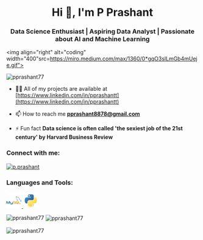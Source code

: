 <h1 align="center">Hi 👋, I'm P Prashant</h1>
<h3 align="center">Data Science Enthusiast | Aspiring Data Analyst | Passionate about AI and Machine Learning</h3>

<img align="right" alt="coding" width="400"src=https://miro.medium.com/max/1360/0*gqO3slLmGb4mUeje.gif">

<p align="left"> <img src="https://komarev.com/ghpvc/?username=pprashant77&label=Profile%20views&color=0e75b6&style=flat" alt="pprashant77" /> </p>

- 👨‍💻 All of my projects are available at [https://www.linkedin.com/in/pprashantt](https://www.linkedin.com/in/pprashantt)

- 📫 How to reach me **pprashant8878@gmail.com**

- ⚡ Fun fact **Data science is often called 'the sexiest job of the 21st century' by Harvard Business Review**

<h3 align="left">Connect with me:</h3>
<p align="left">
<a href="https://linkedin.com/in/p.prashant" target="blank"><img align="center" src="https://raw.githubusercontent.com/rahuldkjain/github-profile-readme-generator/master/src/images/icons/Social/linked-in-alt.svg" alt="p.prashant" height="30" width="40" /></a>
</p>

<h3 align="left">Languages and Tools:</h3>
<p align="left"> <a href="https://www.mysql.com/" target="_blank" rel="noreferrer"> <img src="https://raw.githubusercontent.com/devicons/devicon/master/icons/mysql/mysql-original-wordmark.svg" alt="mysql" width="40" height="40"/> </a> <a href="https://www.python.org" target="_blank" rel="noreferrer"> <img src="https://raw.githubusercontent.com/devicons/devicon/master/icons/python/python-original.svg" alt="python" width="40" height="40"/> </a> </p>

<p><img align="left" src="https://github-readme-stats.vercel.app/api/top-langs?username=pprashant77&show_icons=true&locale=en&layout=compact" alt="pprashant77" /></p>

<p>&nbsp;<img align="center" src="https://github-readme-stats.vercel.app/api?username=pprashant77&show_icons=true&locale=en" alt="pprashant77" /></p>

<p><img align="center" src="https://github-readme-streak-stats.herokuapp.com/?user=pprashant77&" alt="pprashant77" /></p>
